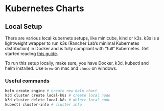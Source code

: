 # Kubernetes Charts

## Local Setup
There are various local kubernets setups, like minicube, kind or k3s. k3s is a lightweight wrapper to run k3s (Rancher Lab’s minimal Kubernetes distribution) in Docker and is fully compliant with “full” Kubernetes. Get started reading [this guide](https://medium.com/@munza/local-kubernetes-with-k3d-helm-dashboard-6510d906431b).

To run this setup locally, make sure, you have Docker, k3d, kubectl and helm installed. Use `brew` on mac and `choco` on windows.

### Useful commands
``` bash
helm create engine # create new helm chart
k3d cluster create local-k8s # create local node
k3d cluster delete local-k8s # delete local node
kubectl cluster-info # cluster info
```
